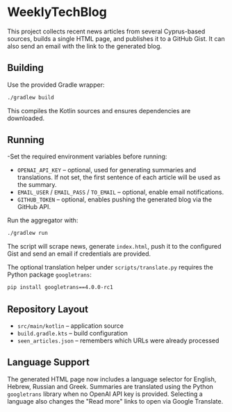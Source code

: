 # WeeklyTechBlog

This project collects recent news articles from several Cyprus-based sources, builds a single HTML page, and publishes it to a GitHub Gist. It can also send an email with the link to the generated blog.

## Building

Use the provided Gradle wrapper:

```sh
./gradlew build
```

This compiles the Kotlin sources and ensures dependencies are downloaded.

## Running

-Set the required environment variables before running:

- `OPENAI_API_KEY` – optional, used for generating summaries and translations. If not set, the first sentence of each article will be used as the summary.
- `EMAIL_USER` / `EMAIL_PASS` / `TO_EMAIL` – optional, enable email notifications.
- `GITHUB_TOKEN` – optional, enables pushing the generated blog via the GitHub API.

Run the aggregator with:

```sh
./gradlew run
```

The script will scrape news, generate `index.html`, push it to the configured Gist and send an email if credentials are provided.

The optional translation helper under `scripts/translate.py` requires the Python package `googletrans`:

```sh
pip install googletrans==4.0.0-rc1
```

## Repository Layout

- `src/main/kotlin` – application source
- `build.gradle.kts` – build configuration
- `seen_articles.json` – remembers which URLs were already processed


## Language Support

The generated HTML page now includes a language selector for English, Hebrew, Russian and Greek. Summaries are translated using the Python `googletrans` library when no OpenAI API key is provided. Selecting a language also changes the "Read more" links to open via Google Translate.

